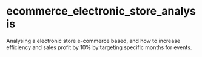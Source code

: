# ecommerce_electronic_store_analysis
Analysing a electronic store e-commerce based, and how to increase efficiency and sales profit by 10% by targeting specific months for events.
